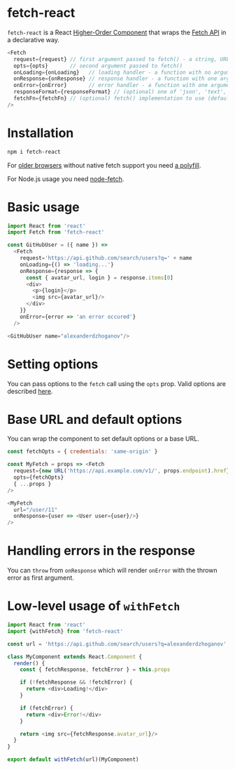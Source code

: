 # fetch-react

`fetch-react` is a React [Higher-Order Component](https://reactjs.org/docs/higher-order-components.html) that wraps the [Fetch API](https://developer.mozilla.org/en-US/docs/Web/API/Fetch_API) in a declarative way.

```js
<Fetch
  request={request} // first argument passed to fetch() - a string, URL or Request object
  opts={opts}       // second argument passed to fetch()
  onLoading={onLoading}   // loading handler - a function with no arguments
  onResponse={onResponse} // response handler - a function with one argument, the response instance
  onError={onError}       // error handler - a function with one argument, the request error
  responseFormat={responseFormat} // (optional) one of 'json', 'text', 'formData', 'blob' or 'arrayBuffer' (defaults to 'json')
  fetchFn={fetchFn} // (optional) fetch() implementation to use (defaults to 'window.fetch')
/>
```

# Installation

```bash
npm i fetch-react
```

For [older browsers](https://caniuse.com/#feat=fetch) without native fetch support you need [a polyfill](https://github.com/github/fetch).

For Node.js usage you need [node-fetch](https://www.npmjs.com/package/node-fetch).

# Basic usage

```js
import React from 'react'
import Fetch from 'fetch-react'

const GitHubUser = ({ name }) =>
  <Fetch
    request='https://api.github.com/search/users?q=' + name
    onLoading={() => 'loading...'}
    onResponse={response => {
      const { avatar_url, login } = response.items[0]
      <div>
        <p>{login}</p>
        <img src={avatar_url}/>
      </div>
    }}
    onError={error => 'an error occured'}
  />

<GitHubUser name="alexanderdzhoganov"/>
```

# Setting options

You can pass options to the `fetch` call using the `opts` prop.
Valid options are described [here](https://developer.mozilla.org/en-US/docs/Web/API/WindowOrWorkerGlobalScope/fetch#Parameters).

# Base URL and default options

You can wrap the component to set default options or a base URL.

```js
const fetchOpts = { credentials: 'same-origin' }

const MyFetch = props => <Fetch
  request={new URL('https://api.example.com/v1/', props.endpoint).href}
  opts={fetchOpts}
  { ...props }
/>

<MyFetch
  url="/user/11"
  onResponse={user => <User user={user}/>}
/>
```

# Handling errors in the response

You can `throw` from `onResponse` which will render `onError` with the thrown error as first argument.

# Low-level usage of `withFetch`

```js
import React from 'react'
import {withFetch} from 'fetch-react'

const url = 'https://api.github.com/search/users?q=alexanderdzhoganov'

class MyComponent extends React.Component {
  render() {
    const { fetchResponse, fetchError } = this.props

    if (!fetchResponse && !fetchError) {
      return <div>Loading!</div>
    }

    if (fetchError) {
      return <div>Error!</div>
    }

    return <img src={fetchResponse.avatar_url}/>
  }
}

export default withFetch(url)(MyComponent)
```
